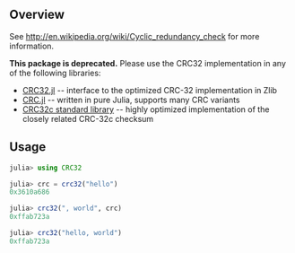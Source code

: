 ## Overview

See http://en.wikipedia.org/wiki/Cyclic_redundancy_check for more information.

**This package is deprecated.** Please use the CRC32 implementation in any of the following libraries:
- [CRC32.jl](https://github.com/JuliaIO/CRC32.jl) -- interface to the optimized CRC-32 implementation in Zlib
- [CRC.jl](https://github.com/andrewcooke/CRC.jl) -- written in pure Julia, supports many CRC variants
- [CRC32c standard library](https://docs.julialang.org/en/v1/stdlib/CRC32c/) -- highly optimized implementation of the closely related CRC-32c checksum

## Usage

```julia
julia> using CRC32

julia> crc = crc32("hello")
0x3610a686

julia> crc32(", world", crc)
0xffab723a

julia> crc32("hello, world")
0xffab723a
```
